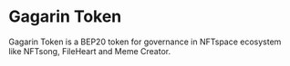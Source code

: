 # Gagarin Token

Gagarin Token is a BEP20 token for governance in NFTspace ecosystem like NFTsong, FileHeart and Meme Creator.
